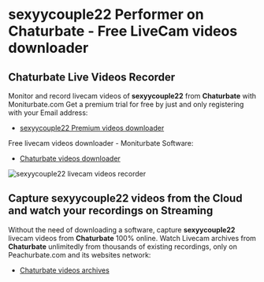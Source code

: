 # sexyycouple22 Performer on Chaturbate - Free LiveCam videos downloader

## Chaturbate Live Videos Recorder

Monitor and record livecam videos of **sexyycouple22** from **Chaturbate** with Moniturbate.com
Get a premium trial for free by just and only registering with your Email address:
* [sexyycouple22 Premium videos downloader](https://moniturbate.com/request-demo-licence-key.html)

Free livecam videos downloader - Moniturbate Software:
* [Chaturbate videos downloader](https://moniturbate.com/moniturbate-download-software.html)

![sexyycouple22 livecam videos recorder](https://peachurnet.com/templates/moniturbate-software.png)


## Capture sexyycouple22 videos from the Cloud and watch your recordings on Streaming

Without the need of downloading a software, capture **sexyycouple22** livecam videos from **Chaturbate** 100% online.
Watch Livecam archives from **Chaturbate** unlimitedly from thousands of existing recordings, only on Peachurbate.com and its websites network:
* [Chaturbate videos archives](https://peachurnet.com/)
